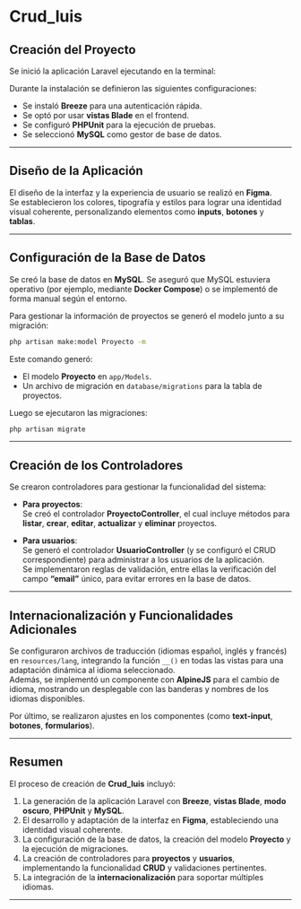 # Crud_luis

## Creación del Proyecto

Se inició la aplicación Laravel ejecutando en la terminal:


Durante la instalación se definieron las siguientes configuraciones:

- Se instaló **Breeze** para una autenticación rápida.
- Se optó por usar **vistas Blade** en el frontend.
- Se configuró **PHPUnit** para la ejecución de pruebas.
- Se seleccionó **MySQL** como gestor de base de datos.

---

## Diseño de la Aplicación

El diseño de la interfaz y la experiencia de usuario se realizó en **Figma**.  
Se establecieron los colores, tipografía y estilos para lograr una identidad visual coherente, personalizando elementos como **inputs**, **botones** y **tablas**.

---

## Configuración de la Base de Datos

Se creó la base de datos en **MySQL**. Se aseguró que MySQL estuviera operativo (por ejemplo, mediante **Docker Compose**) o se implementó de forma manual según el entorno.

Para gestionar la información de proyectos se generó el modelo junto a su migración:

```bash
php artisan make:model Proyecto -m
```


Este comando generó:

- El modelo **Proyecto** en `app/Models`.
- Un archivo de migración en `database/migrations` para la tabla de proyectos.

Luego se ejecutaron las migraciones:

```bash
php artisan migrate
```


---

## Creación de los Controladores

Se crearon controladores para gestionar la funcionalidad del sistema:

- **Para proyectos**:  
  Se creó el controlador **ProyectoController**, el cual incluye métodos para **listar**, **crear**, **editar**, **actualizar** y **eliminar** proyectos.

- **Para usuarios**:  
  Se generó el controlador **UsuarioController** (y se configuró el CRUD correspondiente) para administrar a los usuarios de la aplicación.  
  Se implementaron reglas de validación, entre ellas la verificación del campo **“email”** único, para evitar errores en la base de datos.

---

## Internacionalización y Funcionalidades Adicionales

Se configuraron archivos de traducción (idiomas español, inglés y francés) en `resources/lang`, integrando la función `__()` en todas las vistas para una adaptación dinámica al idioma seleccionado.  
Además, se implementó un componente con **AlpineJS** para el cambio de idioma, mostrando un desplegable con las banderas y nombres de los idiomas disponibles.

Por último, se realizaron ajustes en los componentes (como **text-input**, **botones**, **formularios**).

---

## Resumen

El proceso de creación de **Crud_luis** incluyó:

1. La generación de la aplicación Laravel con **Breeze**, **vistas Blade**, **modo oscuro**, **PHPUnit** y **MySQL**.
2. El desarrollo y adaptación de la interfaz en **Figma**, estableciendo una identidad visual coherente.
3. La configuración de la base de datos, la creación del modelo **Proyecto** y la ejecución de migraciones.
4. La creación de controladores para **proyectos** y **usuarios**, implementando la funcionalidad **CRUD** y validaciones pertinentes.
5. La integración de la **internacionalización** para soportar múltiples idiomas.

---